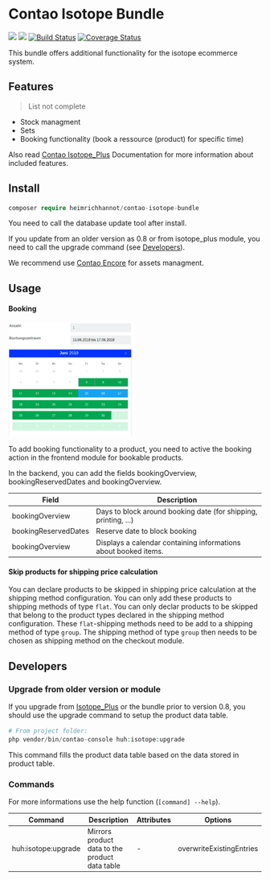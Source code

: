 # Contao Isotope Bundle

[![](https://img.shields.io/packagist/v/heimrichhannot/contao-isotope-bundle.svg)](https://packagist.org/packages/heimrichhannot/contao-isotope-bundle)
[![](https://img.shields.io/packagist/dt/heimrichhannot/contao-isotope-bundle.svg)](https://packagist.org/packages/heimrichhannot/contao-isotope-bundle)
[![Build Status](https://travis-ci.org/heimrichhannot/contao-isotope-bundle.svg?branch=master)](https://travis-ci.org/heimrichhannot/contao-isotope-bundle)
[![Coverage Status](https://coveralls.io/repos/github/heimrichhannot/contao-isotope-bundle/badge.svg?branch=master)](https://coveralls.io/github/heimrichhannot/contao-isotope-bundle?branch=master)

This bundle offers additional functionality for the isotope ecommerce system.

## Features

> List not complete

* Stock managment
* Sets
* Booking functionality (book a ressource (product) for specific time)

Also read [Contao Isotope_Plus](https://github.com/heimrichhannot/contao-isotope_plus) Documentation for more information about included features.



## Install 

```php
composer require heimrichhannot/contao-isotope-bundle
```

You need to call the database update tool after install.

If you update from an older version as 0.8 or from isotope_plus module, you need to call the upgrade command (see [Developers](#developers)).

We recommend use [Contao Encore](https://github.com/heimrichhannot/contao-encore-bundle) for assets managment.

## Usage

#### Booking

<img src="docs/img/booking_frontend.png" width="250">

To add booking functionality to a product, you need to active the booking action in the frontend module for bookable products. 

In the backend, you can add the fields bookingOverview, bookingReservedDates and bookingOverview.

Field | Description
------|-----------
bookingOverview | Days to block around booking date (for shipping, printing, ...)
bookingReservedDates | Reserve date to block booking
bookingOverview | Displays a calendar containing informations about booked items.


#### Skip products for shipping price calculation
You can declare products to be skipped in shipping price calculation at the shipping method configuration. 
You can only add these products to shipping methods of type `flat`. 
You can only declar products to be skipped that belong to the product types declared in the shipping method configuration.
These `flat`-shipping methods need to be add to a shipping method of type `group`.
The shipping method of type `group` then needs to be chosen as shipping method on the checkout module.

## Developers

### Upgrade from older version or module

If you upgrade from [Isotope_Plus](https://github.com/heimrichhannot/contao-isotope_plus) or the bundle prior to version 0.8, you should use the upgrade command to setup the product data table.

```php
# From project folder:
php vendor/bin/contao-console huh:isotope:upgrade
```

This command fills the product data table based on the data stored in product table.

### Commands

For more informations use the help function (`[command] --help`).

Command             | Description | Attributes | Options
--------------------|-------------|------------|--------
huh:isotope:upgrade | Mirrors product data to the product data table | - | overwriteExistingEntries



